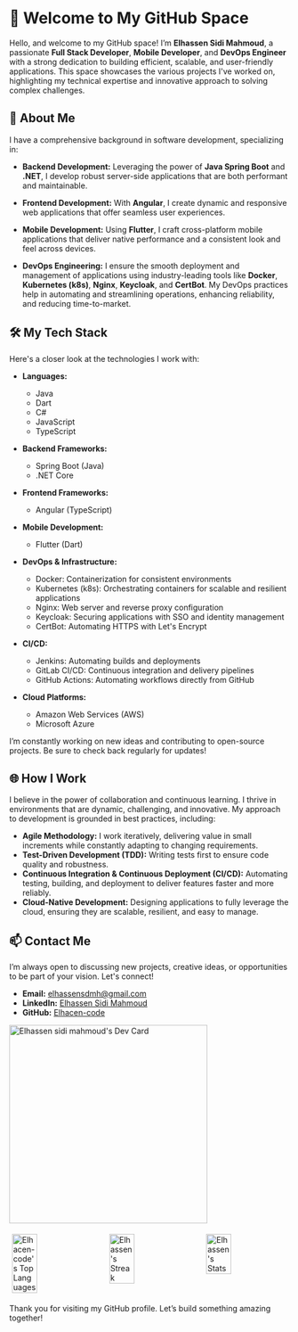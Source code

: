 # 👋 Welcome to My GitHub Space

Hello, and welcome to my GitHub space! I’m **Elhassen Sidi Mahmoud**, a passionate **Full Stack Developer**, **Mobile Developer**, and **DevOps Engineer** with a strong dedication to building efficient, scalable, and user-friendly applications. This space showcases the various projects I've worked on, highlighting my technical expertise and innovative approach to solving complex challenges.

## 🌟 About Me

I have a comprehensive background in software development, specializing in:

- **Backend Development:** Leveraging the power of **Java Spring Boot** and **.NET**, I develop robust server-side applications that are both performant and maintainable.
  
- **Frontend Development:** With **Angular**, I create dynamic and responsive web applications that offer seamless user experiences.

- **Mobile Development:** Using **Flutter**, I craft cross-platform mobile applications that deliver native performance and a consistent look and feel across devices.

- **DevOps Engineering:** I ensure the smooth deployment and management of applications using industry-leading tools like **Docker**, **Kubernetes (k8s)**, **Nginx**, **Keycloak**, and **CertBot**. My DevOps practices help in automating and streamlining operations, enhancing reliability, and reducing time-to-market.

## 🛠️ My Tech Stack

Here's a closer look at the technologies I work with:

- **Languages:** 
  - Java
  - Dart
  - C#
  - JavaScript
  - TypeScript

- **Backend Frameworks:**
  - Spring Boot (Java)
  - .NET Core

- **Frontend Frameworks:**
  - Angular (TypeScript)
  
- **Mobile Development:**
  - Flutter (Dart)

- **DevOps & Infrastructure:**
  - Docker: Containerization for consistent environments
  - Kubernetes (k8s): Orchestrating containers for scalable and resilient applications
  - Nginx: Web server and reverse proxy configuration
  - Keycloak: Securing applications with SSO and identity management
  - CertBot: Automating HTTPS with Let's Encrypt

- **CI/CD:**
  - Jenkins: Automating builds and deployments
  - GitLab CI/CD: Continuous integration and delivery pipelines
  - GitHub Actions: Automating workflows directly from GitHub

- **Cloud Platforms:**
  - Amazon Web Services (AWS)
  - Microsoft Azure

I’m constantly working on new ideas and contributing to open-source projects. Be sure to check back regularly for updates!

## 🌐 How I Work

I believe in the power of collaboration and continuous learning. I thrive in environments that are dynamic, challenging, and innovative. My approach to development is grounded in best practices, including:

- **Agile Methodology:** I work iteratively, delivering value in small increments while constantly adapting to changing requirements.
- **Test-Driven Development (TDD):** Writing tests first to ensure code quality and robustness.
- **Continuous Integration & Continuous Deployment (CI/CD):** Automating testing, building, and deployment to deliver features faster and more reliably.
- **Cloud-Native Development:** Designing applications to fully leverage the cloud, ensuring they are scalable, resilient, and easy to manage.

## 📫 Contact Me

I’m always open to discussing new projects, creative ideas, or opportunities to be part of your vision. Let's connect!

- **Email:** [elhassensdmh@gmail.com](mailto:elhassensdmh@gmail.com)
- **LinkedIn:** [Elhassen Sidi Mahmoud](https://www.linkedin.com/in/elhassen-sidi-mahmoud)
- **GitHub:** [Elhacen-code](https://github.com/Elhacen-code)

<a href="https://app.daily.dev/elhassen"><img src="https://api.daily.dev/devcards/v2/lYhxzc4VixB70EbofxTes.png?type=default&r=c8d" width="356" alt="Elhassen sidi mahmoud's Dev Card"/></a>       

<div style="display: flex; flex-wrap: wrap; justify-content: space-between; margin: 0 auto; width: max-content;">
    <img src="https://github-readme-stats.vercel.app/api/top-langs/?username=Elhacen-code&theme=monokai&show_icons=true&hide_border=false&layout=compact" alt="Elhacen-code's Top Languages" style="width: calc(33.33% - 10px); margin: 5px;">
    <img src="https://github-readme-streak-stats.herokuapp.com/?user=Elhacen-code&theme=monokai&hide_border=false" alt="Elhassen's Streak" style="width: calc(33.33% - 10px); margin: 5px;">
    <img src="https://github-readme-stats.vercel.app/api?username=Elhacen-code&theme=monokai&show_icons=true&hide_border=false&count_private=true" alt="Elhassen's Stats" style="width: calc(33.33% - 10px); margin: 5px;">
  </div>

Thank you for visiting my GitHub profile. Let’s build something amazing together!

